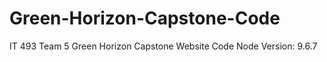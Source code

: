 # Green-Horizon-Capstone-Code

IT 493 Team 5 Green Horizon Capstone Website Code 
Node Version: 9.6.7
